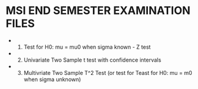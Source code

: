 # MSI END SEMESTER EXAMINATION FILES

* 1. Test for H0: mu = mu0 when sigma known - Z test
* 2. Univariate Two Sample t test with confidence intervals
* 3. Multivriate Two Sample T^2 Test (or test for Teast for H0: mu = m0 when sigma unknown)
